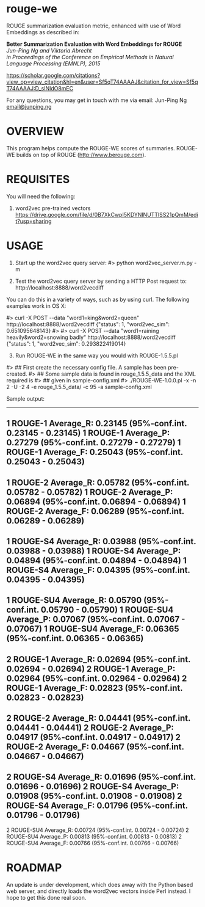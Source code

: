 # rouge-we
ROUGE summarization evaluation metric, enhanced with use of Word Embeddings
 as described in:
 
 **Better Summarization Evaluation with Word Embeddings for ROUGE**  
   *Jun-Ping Ng and Viktoria Abrecht*  
   *in Proceedings of the Conference on Empirical Methods in Natural Language Processing (EMNLP), 2015*

https://scholar.google.com/citations?view_op=view_citation&hl=en&user=Sf5qT74AAAAJ&citation_for_view=Sf5qT74AAAAJ:D_sINldO8mEC

 
For any questions, you may get in touch with me via email:
Jun-Ping Ng
email@junping.ng


OVERVIEW
==========
This program helps compute the ROUGE-WE scores of summaries.
ROUGE-WE builds on top of ROUGE (http://www.berouge.com).

REQUISITES
==========

You will need the following:

1. word2vec pre-trained vectors
https://drive.google.com/file/d/0B7XkCwpI5KDYNlNUTTlSS21pQmM/edit?usp=sharing

USAGE
==========

1. Start up the word2vec query server:
#> python word2vec_server.m.py -m <Path To pre-trained vectors>

2. Test the word2vec query server by sending a HTTP Post request to:
http://localhost:8888/word2vecdiff

You can do this in a variety of ways, such as by using curl. The following examples work in OS X:

#> curl -X POST --data "word1=king&word2=queen" http://localhost:8888/word2vecdiff
{"status": 1, "word2vec_sim": 0.651095648143}
#>
#> curl -X POST --data "word1=raining heavily&word2=snowing badly" http://localhost:8888/word2vecdiff
{"status": 1, "word2vec_sim": 0.293822419014}

3. Run ROUGE-WE in the same way you would with ROUGE-1.5.5.pl

#> ## First create the necessary config file. A sample has been pre-created.
#> ## Some sample data is found in rouge_1.5.5_data and the XML required is
#> ## given in sample-config.xml
#> ./ROUGE-WE-1.0.0.pl -x -n 2 -U -2 4 -e rouge_1.5.5_data/ -c 95 -a sample-config.xml

Sample output:

---------------------------------------------
1 ROUGE-1 Average_R: 0.23145 (95%-conf.int. 0.23145 - 0.23145)
1 ROUGE-1 Average_P: 0.27279 (95%-conf.int. 0.27279 - 0.27279)
1 ROUGE-1 Average_F: 0.25043 (95%-conf.int. 0.25043 - 0.25043)
---------------------------------------------
1 ROUGE-2 Average_R: 0.05782 (95%-conf.int. 0.05782 - 0.05782)
1 ROUGE-2 Average_P: 0.06894 (95%-conf.int. 0.06894 - 0.06894)
1 ROUGE-2 Average_F: 0.06289 (95%-conf.int. 0.06289 - 0.06289)
---------------------------------------------
1 ROUGE-S4 Average_R: 0.03988 (95%-conf.int. 0.03988 - 0.03988)
1 ROUGE-S4 Average_P: 0.04894 (95%-conf.int. 0.04894 - 0.04894)
1 ROUGE-S4 Average_F: 0.04395 (95%-conf.int. 0.04395 - 0.04395)
---------------------------------------------
1 ROUGE-SU4 Average_R: 0.05790 (95%-conf.int. 0.05790 - 0.05790)
1 ROUGE-SU4 Average_P: 0.07067 (95%-conf.int. 0.07067 - 0.07067)
1 ROUGE-SU4 Average_F: 0.06365 (95%-conf.int. 0.06365 - 0.06365)
---------------------------------------------
2 ROUGE-1 Average_R: 0.02694 (95%-conf.int. 0.02694 - 0.02694)
2 ROUGE-1 Average_P: 0.02964 (95%-conf.int. 0.02964 - 0.02964)
2 ROUGE-1 Average_F: 0.02823 (95%-conf.int. 0.02823 - 0.02823)
---------------------------------------------
2 ROUGE-2 Average_R: 0.04441 (95%-conf.int. 0.04441 - 0.04441)
2 ROUGE-2 Average_P: 0.04917 (95%-conf.int. 0.04917 - 0.04917)
2 ROUGE-2 Average_F: 0.04667 (95%-conf.int. 0.04667 - 0.04667)
---------------------------------------------
2 ROUGE-S4 Average_R: 0.01696 (95%-conf.int. 0.01696 - 0.01696)
2 ROUGE-S4 Average_P: 0.01908 (95%-conf.int. 0.01908 - 0.01908)
2 ROUGE-S4 Average_F: 0.01796 (95%-conf.int. 0.01796 - 0.01796)
---------------------------------------------
2 ROUGE-SU4 Average_R: 0.00724 (95%-conf.int. 0.00724 - 0.00724)
2 ROUGE-SU4 Average_P: 0.00813 (95%-conf.int. 0.00813 - 0.00813)
2 ROUGE-SU4 Average_F: 0.00766 (95%-conf.int. 0.00766 - 0.00766)


ROADMAP
===========

An update is under development, which does away with the Python based web server, and directly loads the word2vec vectors inside Perl instead. I hope to get this done real soon.